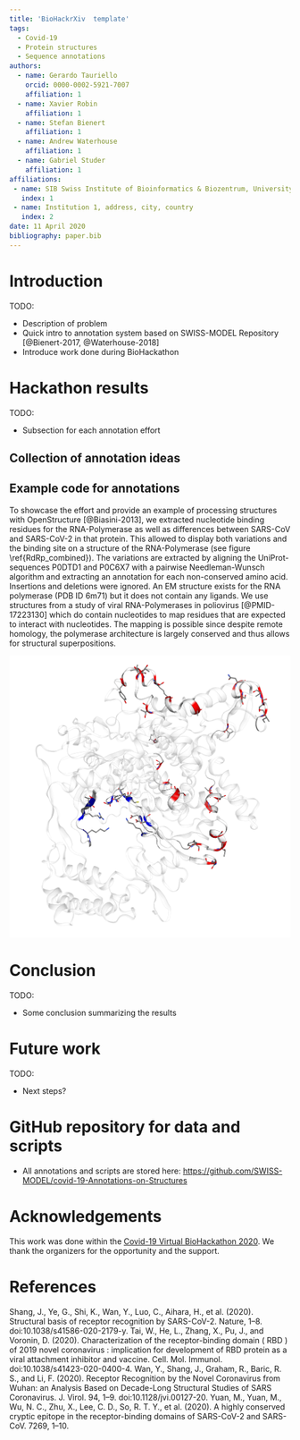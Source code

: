 ```yaml
---
title: 'BioHackrXiv  template'
tags:
  - Covid-19
  - Protein structures
  - Sequence annotations
authors:
  - name: Gerardo Tauriello
    orcid: 0000-0002-5921-7007
    affiliation: 1
  - name: Xavier Robin
    affiliation: 1
  - name: Stefan Bienert
    affiliation: 1
  - name: Andrew Waterhouse
    affiliation: 1
  - name: Gabriel Studer
    affiliation: 1
affiliations:
 - name: SIB Swiss Institute of Bioinformatics & Biozentrum, University of Basel, Klingelbergstrasse 50–70, CH-4056 Basel, Switzerland
   index: 1
 - name: Institution 1, address, city, country
   index: 2
date: 11 April 2020
bibliography: paper.bib
---
```


# Introduction

TODO:
- Description of problem
- Quick intro to annotation system based on SWISS-MODEL Repository [@Bienert-2017, @Waterhouse-2018]
- Introduce work done during BioHackathon

# Hackathon results

TODO:
- Subsection for each annotation effort

## Collection of annotation ideas

## Example code for annotations

To showcase the effort and provide an example of processing structures with
OpenStructure [@Biasini-2013], we extracted nucleotide binding residues for the
RNA-Polymerase as well as differences between SARS-CoV and SARS-CoV-2 in that
protein. This allowed to display both variations and the binding site on a
structure of the RNA-Polymerase (see figure \ref{RdRp_combined}). The variations
are extracted by aligning the UniProt-sequences P0DTD1 and P0C6X7 with a
pairwise Needleman-Wunsch algorithm and extracting an annotation for each
non-conserved amino acid. Insertions and deletions were ignored. An EM
structure exists for the RNA polymerase (PDB ID 6m71) but it does not contain
any ligands. We use structures from a study of viral RNA-Polymerases in
poliovirus [@PMID-17223130] which do contain nucleotides to map residues that
are expected to interact with nucleotides. The mapping is possible since despite
remote homology, the polymerase architecture is largely conserved and thus
allows for structural superpositions.

![Differences to SARS-CoV (red) vs predicted ATP binding site (blue) on RNA polymerase \label{RdRp_combined}](./RdRp-combined.png)
 
# Conclusion

TODO:
- Some conclusion summarizing the results

# Future work

TODO:
- Next steps?

# GitHub repository for data and scripts

* All annotations and scripts are stored here: https://github.com/SWISS-MODEL/covid-19-Annotations-on-Structures

# Acknowledgements
This work was done within the [Covid-19 Virtual BioHackathon 2020](https://github.com/virtual-biohackathons/covid-19-bh20).
We thank the organizers for the opportunity and the support.

# References
Shang, J., Ye, G., Shi, K., Wan, Y., Luo, C., Aihara, H., et al. (2020). Structural basis of receptor recognition by SARS-CoV-2. Nature, 1–8. doi:10.1038/s41586-020-2179-y.
Tai, W., He, L., Zhang, X., Pu, J., and Voronin, D. (2020). Characterization of the receptor-binding domain ( RBD ) of 2019 novel coronavirus : implication for development of RBD protein as a viral attachment inhibitor and vaccine. Cell. Mol. Immunol. doi:10.1038/s41423-020-0400-4.
Wan, Y., Shang, J., Graham, R., Baric, R. S., and Li, F. (2020). Receptor Recognition by the Novel Coronavirus from Wuhan: an Analysis Based on Decade-Long Structural Studies of SARS Coronavirus. J. Virol. 94, 1–9. doi:10.1128/jvi.00127-20.
Yuan, M., Yuan, M., Wu, N. C., Zhu, X., Lee, C. D., So, R. T. Y., et al. (2020). A highly conserved cryptic epitope in the receptor-binding domains of SARS-CoV-2 and SARS-CoV. 7269, 1–10.
